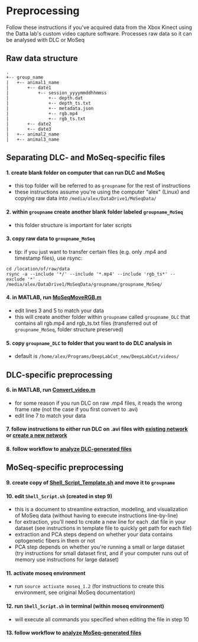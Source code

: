 # Preprocessing
Follow these instructions if you've acquired data from the Xbox Kinect using the Datta lab's custom video capture software.
Processes raw data so it can be analysed with DLC or MoSeq

## Raw data structure
```
.
+-- group_name
|   +-- animal1_name
|       +-- date1
|           +-- session_yyyymmddhhmmss
|               +-- depth.dat
|               +-- depth_ts.txt
|               +-- metadata.json
|               +-- rgb.mp4
|               +-- rgb_ts.txt
|       +-- date2
|       +-- date3
|   +-- animal2_name
|   +-- animal3_name
```

## Separating DLC- and MoSeq-specific files
#### 1. create blank folder on computer that can run DLC and MoSeq
 - this top folder will be referred to as ```groupname``` for the rest of instructions
 - these instructions assume you're using the computer "alex" (Linux) and copying raw data into ```/media/alex/DataDrive1/MoSeqData/```
#### 2. within ```groupname``` create another blank folder labeled ```groupname_MoSeq```
 - this folder structure is important for later scripts
#### 3. copy raw data to ```groupname_MoSeq```
 - tip: if you just want to transfer certain files (e.g. only .mp4 and timestamp files), use rsync:
```
cd /location/of/raw/data
rsync -a --include '*/' --include '*.mp4' --include 'rgb_ts*' --exclude '*' . /media/alex/DataDrive1/MoSeqData/groupname/groupname_MoSeq/
```
#### 4. in MATLAB, run [MoSeqMoveRGB.m](https://github.com/ckakiti/Novelty_analysis_KA/blob/master/MoSeqAnalysis/MoSeqMoveRGB.m)
 - edit lines 3 and 5 to match your data
 - this will create another folder within ```groupname``` called ```groupname_DLC``` that contains all rgb.mp4 and rgb_ts.txt files (transferred out of ```groupname_MoSeq```, folder structure preserved)
#### 5. copy ```groupname_DLC``` to folder that you want to do DLC analysis in
 - default is ```/home/alex/Programs/DeepLabCut_new/DeepLabCut/videos/```
## DLC-specific preprocessing
#### 6. in MATLAB, run [Convert_video.m](https://github.com/ckakiti/Novelty_analysis_KA/blob/master/Convert_Video.m)
 - for some reason if you run DLC on raw .mp4 files, it reads the wrong frame rate (not the case if you first convert to .avi)
 - edit line 7 to match your data
#### 7. follow instructions to either run DLC on .avi files with [existing network](https://github.com/ckakiti/Novelty_analysis_KA/blob/master/Docs/Using_DLC_in_UchidaLab_Korleki.md) or [create a new network](https://github.com/ckakiti/Novelty_analysis_KA/blob/master/Docs/Training_a_new_network.md)
#### 8. follow workflow to [analyze DLC-generated files](https://github.com/ckakiti/Novelty_analysis_KA#dlc-workflow)
## MoSeq-specific preprocessing
#### 9. create copy of [Shell_Script_Template.sh](https://github.com/ckakiti/Novelty_analysis_KA/blob/master/MoSeqAnalysis/Shell_Script_Template.sh) and move it to ```groupname```
#### 10. edit ```Shell_Script.sh``` (created in step 9)
 - this is a document to streamline extraction, modeling, and visualization of MoSeq data (without having to execute instructions line-by-line)
 - for extraction, you'll need to create a new line for each .dat file in your dataset (see instructions in template file to quickly get path for each file)
 - extraction and PCA steps depend on whether your data contains optogenetic fibers in them or not
 - PCA step depends on whether you're running a small or large dataset (try instructions for small dataset first, and if your computer runs out of memory use instructions for large dataset)
#### 11. activate moseq environment
 - run ```source activate moseq_1.2``` (for instructions to create this environment, see original MoSeq documentation)
#### 12. run ```Shell_Script.sh``` in terminal (within moseq environment)
 - will execute all commands you specified when editing the file in step 10
#### 13. follow workflow to [analyze MoSeq-generated files](https://github.com/ckakiti/Novelty_analysis_KA#moseq-workflow)
